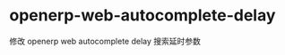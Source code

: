 openerp-web-autocomplete-delay
==============================

修改 openerp web autocomplete delay 搜索延时参数
